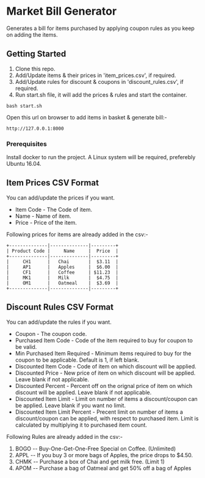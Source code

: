 # Market Bill Generator

Generates a bill for items purchased by applying coupon rules as you keep on adding the items.

## Getting Started

1. Clone this repo.
2. Add/Update items & their prices in 'item_prices.csv', if required.
3. Add/Update rules for discount & coupons in 'discount_rules.csv', if required.
4. Run start.sh file, it will add the prices & rules and start the container.
```
bash start.sh
```
Open this url on browser to add items in basket & generate bill:-

```
http://127.0.0.1:8000
```
### Prerequisites

Install docker to run the project.
A Linux system will be required, preferebly Ubuntu 16.04.

## Item Prices CSV Format

You can add/update the prices if you want.

* Item Code - The Code of item.
* Name - Name of item.
* Price - Price of the item.


Following prices for items are already added in the csv:-

```
+--------------|--------------|---------+
| Product Code |     Name     |  Price  |
+--------------|--------------|---------+
|     CH1      |   Chai       |  $3.11  |
|     AP1      |   Apples     |  $6.00  |
|     CF1      |   Coffee     | $11.23  |
|     MK1      |   Milk       |  $4.75  |
|     OM1      |   Oatmeal    |  $3.69  |
+--------------|--------------|---------+
```


## Discount Rules CSV Format

You can add/update the rules if you want.


* Coupon - The coupon code.
* Purchased Item Code - Code of the item required to buy for coupon to be valid.
* Min Purchased Item Required - Minimum items required to buy for the coupon to be applicable. Default is 1, if left blank.
* Discounted Item Code - Code of item on which discount will be applied.
* Discounted Price - New price of item on which discount will be applied. Leave blank if not applicable.
* Discounted Percent - Percent off on the orignal price of item on which discount will be applied. Leave blank if not applicable.
* Discounted Item Limit - Limit on number of items a discount/coupon can be applied. Leave blank if you want no limit.
* Discounted Item Limit Percent - Precent limit on number of items a discount/coupon can be applied, with respect to purchased item. Limit is calculated by multiplying it to purchased item count.


Following Rules are already added in the csv:-

1. BOGO -- Buy-One-Get-One-Free Special on Coffee. (Unlimited)
2. APPL -- If you buy 3 or more bags of Apples, the price drops to $4.50.
3. CHMK -- Purchase a box of Chai and get milk free. (Limit 1)
4. APOM -- Purchase a bag of Oatmeal and get 50% off a bag of Apples

